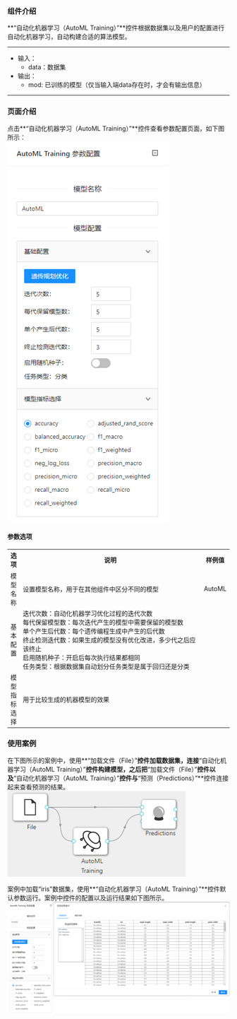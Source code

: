 ### 组件介绍
**“自动化机器学习（AutoML Training）”**控件根据数据集以及用户的配置进行自动化机器学习，自动构建合适的算法模型。
<hr/>

- 输入：
  - data：数据集
- 输出：
  - mod: 已训练的模型（仅当输入端data存在时，才会有输出信息）
<hr/>


### 页面介绍
点击**“自动化机器学习（AutoML Training）”**控件查看参数配置页面，如下图所示：  
[ ![](/img/aistudio/model/automl/param.png) ](/img/aistudio/model/automl/param.png)

#### 参数选项
<table>
  <tr>
    <th>选项</th>
    <th width="650">说明</th>
    <th>样例值</th>
  </tr>
  <tr>
      <td>模型名称</td> 
      <td>
      设置模型名称，用于在其他组件中区分不同的模型
      </td> 
      <td>AutoML</td>
  </tr>
  <tr>
      <td>基本配置</td> 
      <td>
      迭代次数：自动化机器学习优化过程的迭代次数 <br/>
      每代保留模型数：每次迭代产生的模型中需要保留的模型数<br/>
      单个产生后代数：每个遗传编程生成中产生的后代数<br/>
      终止检测迭代数：如果生成的模型没有优化改进，多少代之后应该终止<br/>
      启用随机种子：开启后每次执行结果都相同<br/>
      任务类型：根据数据集自动划分任务类型是属于回归还是分类
      </td> 
      <td></td>
  </tr>
  <tr>
      <td>模型指标选择</td> 
      <td>
      用于比较生成的机器模型的效果
      </td> 
      <td></td>
  </tr>
</table>

### 使用案例
在下图所示的案例中，使用**“加载文件（File）”**控件加载数据集，连接**“自动化机器学习（AutoML Training）”**控件构建模型，之后把**“加载文件（File）”**控件以及**“自动化机器学习（AutoML Training）”**控件与**“预测（Predictions）”**控件连接起来查看预测的结果。  
[ ![](/img/aistudio/model/automl/workflow.png) ](/img/aistudio/model/automl/workflow.png)

案例中加载“iris”数据集，使用**“自动化机器学习（AutoML Training）”**控件默认参数运行。案例中控件的配置以及运行结果如下图所示。
[ ![](/img/aistudio/model/automl/workflow-result.png) ](/img/aistudio/model/automl/workflow-result.png)